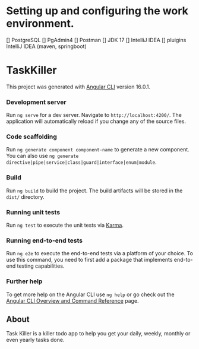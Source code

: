 # Setting up and configuring the work environment.
[] PostgreSQL 
[] PgAdmin4 
[] Postman 
[] JDK 17 
[] IntelliJ IDEA
[] pluigins IntelliJ IDEA (maven, springboot)

# TaskKiller

This project was generated with [Angular CLI](https://github.com/angular/angular-cli) version 16.0.1.

### Development server

Run `ng serve` for a dev server. Navigate to `http://localhost:4200/`. The application will automatically reload if you change any of the source files.

### Code scaffolding

Run `ng generate component component-name` to generate a new component. You can also use `ng generate directive|pipe|service|class|guard|interface|enum|module`.

### Build

Run `ng build` to build the project. The build artifacts will be stored in the `dist/` directory.

### Running unit tests

Run `ng test` to execute the unit tests via [Karma](https://karma-runner.github.io).

### Running end-to-end tests

Run `ng e2e` to execute the end-to-end tests via a platform of your choice. To use this command, you need to first add a package that implements end-to-end testing capabilities.

### Further help

To get more help on the Angular CLI use `ng help` or go check out the [Angular CLI Overview and Command Reference](https://angular.io/cli) page.

## About

Task Killer is a killer todo app to help you get your daily, weekly, monthly or even yearly tasks done.


